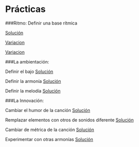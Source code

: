# Prácticas

###Ritmo: 
Definir una base rítmica 

[Solución](001solucion.md)

[Variacion](002solucion.md)

[Variacion](003solucion.md)



###La ambientación: 



Definir el bajo   [Solución]()

Definir la armonía  [Solución]()

Definir la melodía   [Solución]()


###La Innovación:

Cambiar el humor de la canción [Solución]()

Remplazar elementos con otros de sonidos diferente  [Solución]()

Cambiar de métrica de la canción      [Solución]()

Experimentar con otras armonías  [Solución]()































   
